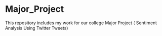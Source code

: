 # Major_Project
This repository includes my work for our college Major Project ( Sentiment Analysis Using Twitter Tweets)
